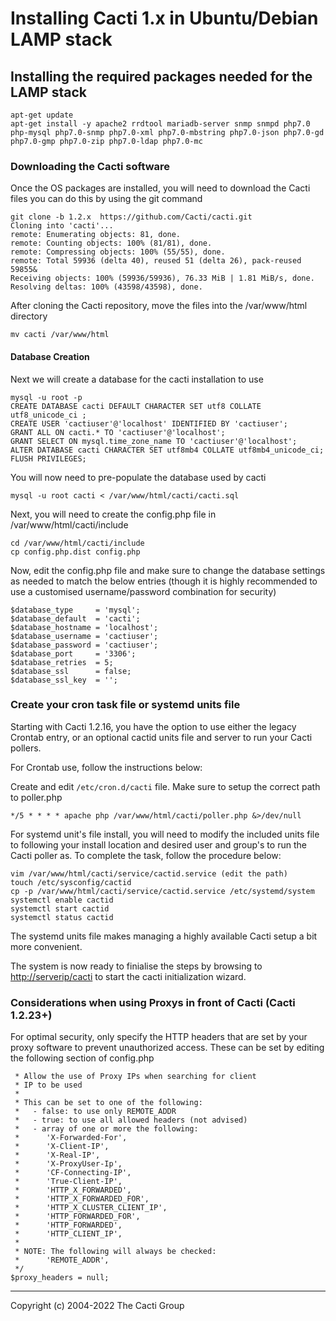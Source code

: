 # Installing Cacti 1.x  in Ubuntu/Debian LAMP stack

## Installing the required packages needed for the LAMP stack

```console
apt-get update
apt-get install -y apache2 rrdtool mariadb-server snmp snmpd php7.0 php-mysql php7.0-snmp php7.0-xml php7.0-mbstring php7.0-json php7.0-gd php7.0-gmp php7.0-zip php7.0-ldap php7.0-mc
```

### Downloading the Cacti software

Once the OS packages are installed, you will need to download the Cacti files
you can do this by using the git command

```console
git clone -b 1.2.x  https://github.com/Cacti/cacti.git
Cloning into 'cacti'...
remote: Enumerating objects: 81, done.
remote: Counting objects: 100% (81/81), done.
remote: Compressing objects: 100% (55/55), done.
remote: Total 59936 (delta 40), reused 51 (delta 26), pack-reused 59855&
Receiving objects: 100% (59936/59936), 76.33 MiB | 1.81 MiB/s, done.
Resolving deltas: 100% (43598/43598), done.
```

After cloning the Cacti repository, move the files into the /var/www/html
directory

```console
mv cacti /var/www/html
```

#### Database Creation

Next we will create a database for the cacti installation to use

```console
mysql -u root -p
CREATE DATABASE cacti DEFAULT CHARACTER SET utf8 COLLATE utf8_unicode_ci ;
CREATE USER 'cactiuser'@'localhost' IDENTIFIED BY 'cactiuser';
GRANT ALL ON cacti.* TO 'cactiuser'@'localhost';
GRANT SELECT ON mysql.time_zone_name TO 'cactiuser'@'localhost';
ALTER DATABASE cacti CHARACTER SET utf8mb4 COLLATE utf8mb4_unicode_ci;
FLUSH PRIVILEGES;
```

You will now need to pre-populate the database used by cacti

```console
mysql -u root cacti < /var/www/html/cacti/cacti.sql
```

Next, you will need to create the config.php file in /var/www/html/cacti/include

```console
cd /var/www/html/cacti/include
cp config.php.dist config.php
```

Now, edit the config.php file and make sure to change the database settings as
needed to match the below entries (though it is highly recommended to use a
customised username/password combination for security)

```console
$database_type     = 'mysql';
$database_default  = 'cacti';
$database_hostname = 'localhost';
$database_username = 'cactiuser';
$database_password = 'cactiuser';
$database_port     = '3306';
$database_retries  = 5;
$database_ssl      = false;
$database_ssl_key  = '';
```

### Create your cron task file or systemd units file

Starting with Cacti 1.2.16, you have the option to use either the
legacy Crontab entry, or an optional cactid units file and server
to run your Cacti pollers.

For Crontab use, follow the instructions below:

Create and edit `/etc/cron.d/cacti` file.
Make sure to setup the correct path to poller.php

```console
*/5 * * * * apache php /var/www/html/cacti/poller.php &>/dev/null
```

For systemd unit's file install, you will need to modify the
included units file to following your install location
and desired user and group's to run the Cacti poller as.
To complete the task, follow the procedure below:

```console
vim /var/www/html/cacti/service/cactid.service (edit the path)
touch /etc/sysconfig/cactid
cp -p /var/www/html/cacti/service/cactid.service /etc/systemd/system
systemctl enable cactid
systemctl start cactid
systemctl status cactid
```

The systemd units file makes managing a highly available Cacti
setup a bit more convenient.

The system is now ready to finialise the steps by browsing to
[http://serverip/cacti](http://serverip/cacti) to start the cacti initialization
wizard.

### Considerations when using Proxys in front of Cacti (Cacti 1.2.23+)

For optimal security, only specify the HTTP headers that are set by your proxy software to prevent unauthorized access.  These can be set by editing the following section of config.php

```
 * Allow the use of Proxy IPs when searching for client
 * IP to be used
 *
 * This can be set to one of the following:
 *   - false: to use only REMOTE_ADDR
 *   - true: to use all allowed headers (not advised)
 *   - array of one or more the following:
 *		'X-Forwarded-For',
 *		'X-Client-IP',
 *		'X-Real-IP',
 *		'X-ProxyUser-Ip',
 *		'CF-Connecting-IP',
 *		'True-Client-IP',
 *		'HTTP_X_FORWARDED',
 *		'HTTP_X_FORWARDED_FOR',
 *		'HTTP_X_CLUSTER_CLIENT_IP',
 *		'HTTP_FORWARDED_FOR',
 *		'HTTP_FORWARDED',
 *		'HTTP_CLIENT_IP',
 *
 * NOTE: The following will always be checked:
 *		'REMOTE_ADDR',
 */
$proxy_headers = null;
```
---
<copy>Copyright (c) 2004-2022 The Cacti Group</copy>
